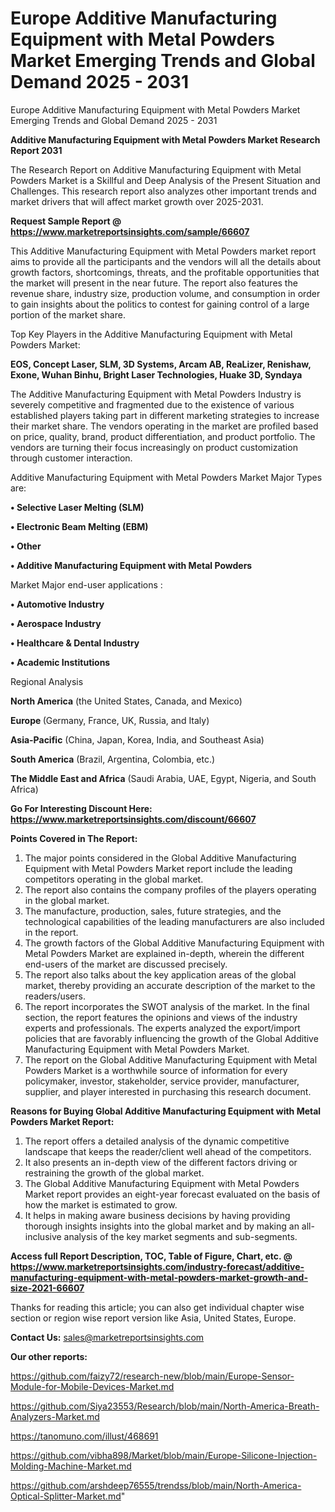 # Europe Additive Manufacturing Equipment with Metal Powders Market Emerging Trends and Global Demand 2025 - 2031
Europe Additive Manufacturing Equipment with Metal Powders Market Emerging Trends and Global Demand 2025 - 2031

<strong>Additive Manufacturing Equipment with Metal Powders Market Research Report 2031</strong>

The Research Report on Additive Manufacturing Equipment with Metal Powders Market is a Skillful and Deep Analysis of the Present Situation and Challenges. This research report also analyzes other important trends and market drivers that will affect market growth over 2025-2031.

<strong>Request Sample Report @ <a href=https://www.marketreportsinsights.com/sample/66607>https://www.marketreportsinsights.com/sample/66607</a></strong>

This Additive Manufacturing Equipment with Metal Powders market report aims to provide all the participants and the vendors will all the details about growth factors, shortcomings, threats, and the profitable opportunities that the market will present in the near future. The report also features the revenue share, industry size, production volume, and consumption in order to gain insights about the politics to contest for gaining control of a large portion of the market share.

Top Key Players in the Additive Manufacturing Equipment with Metal Powders Market:

<strong>EOS, Concept Laser, SLM, 3D Systems, Arcam AB, ReaLizer, Renishaw, Exone, Wuhan Binhu, Bright Laser Technologies, Huake 3D, Syndaya</strong>

The Additive Manufacturing Equipment with Metal Powders Industry is severely competitive and fragmented due to the existence of various established players taking part in different marketing strategies to increase their market share. The vendors operating in the market are profiled based on price, quality, brand, product differentiation, and product portfolio. The vendors are turning their focus increasingly on product customization through customer interaction.

Additive Manufacturing Equipment with Metal Powders Market Major Types are:

<strong>• Selective Laser Melting (SLM)

• Electronic Beam Melting (EBM)

• Other

• Additive Manufacturing Equipment with Metal Powders</strong>

Market Major end-user applications :

<strong>• Automotive Industry

• Aerospace Industry

• Healthcare & Dental Industry

• Academic Institutions</strong>

Regional Analysis

</u><strong><b>North America</b></strong> (the United States, Canada, and Mexico)

<strong><b>Europe </b></strong>(Germany, France, UK, Russia, and Italy)

<strong><b>Asia-Pacific</b></strong> (China, Japan, Korea, India, and Southeast Asia)

<strong><b>South America</b></strong> (Brazil, Argentina, Colombia, etc.)

<strong><b>The Middle East and Africa</b></strong> (Saudi Arabia, UAE, Egypt, Nigeria, and South Africa)

<strong>Go For Interesting Discount Here: <a href=https://www.marketreportsinsights.com/discount/66607>https://www.marketreportsinsights.com/discount/66607</a></strong>

<strong>Points Covered in The Report:</strong>
<ol>
  <li>The major points considered in the Global Additive Manufacturing Equipment with Metal Powders Market report include the leading competitors operating in the global market.</li>
  <li>The report also contains the company profiles of the players operating in the global market.</li>
  <li>The manufacture, production, sales, future strategies, and the technological capabilities of the leading manufacturers are also included in the report.</li>
  <li>The growth factors of the Global Additive Manufacturing Equipment with Metal Powders Market are explained in-depth, wherein the different end-users of the market are discussed precisely.</li>
  <li>The report also talks about the key application areas of the global market, thereby providing an accurate description of the market to the readers/users.</li>
  <li>The report incorporates the SWOT analysis of the market. In the final section, the report features the opinions and views of the industry experts and professionals. The experts analyzed the export/import policies that are favorably influencing the growth of the Global Additive Manufacturing Equipment with Metal Powders Market.</li>
  <li>The report on the Global Additive Manufacturing Equipment with Metal Powders Market is a worthwhile source of information for every policymaker, investor, stakeholder, service provider, manufacturer, supplier, and player interested in purchasing this research document.</li>
</ol>
<strong>Reasons for Buying Global Additive Manufacturing Equipment with Metal Powders Market Report:</strong>

<ol>
  <li>The report offers a detailed analysis of the dynamic competitive landscape that keeps the reader/client well ahead of the competitors.</li>
  <li>It also presents an in-depth view of the different factors driving or restraining the growth of the global market.</li>
  <li>The Global Additive Manufacturing Equipment with Metal Powders Market report provides an eight-year forecast evaluated on the basis of how the market is estimated to grow.</li>
  <li>It helps in making aware business decisions by having providing thorough insights insights into the global market and by making an all-inclusive analysis of the key market segments and sub-segments.</li>
</ol>
<strong>Access full Report Description, TOC, Table of Figure, Chart, etc. @ <a href=https://www.marketreportsinsights.com/industry-forecast/additive-manufacturing-equipment-with-metal-powders-market-growth-and-size-2021-66607>https://www.marketreportsinsights.com/industry-forecast/additive-manufacturing-equipment-with-metal-powders-market-growth-and-size-2021-66607</a></strong>


Thanks for reading this article; you can also get individual chapter wise section or region wise report version like Asia, United States, Europe.

<strong>Contact Us:</strong>
sales@marketreportsinsights.com

<strong>Our other reports:</strong>

<a href=https://github.com/faizy72/research-new/blob/main/Europe-Sensor-Module-for-Mobile-Devices-Market.md>https://github.com/faizy72/research-new/blob/main/Europe-Sensor-Module-for-Mobile-Devices-Market.md</a>

<a href=https://github.com/Siya23553/Research/blob/main/North-America-Breath-Analyzers-Market.md>https://github.com/Siya23553/Research/blob/main/North-America-Breath-Analyzers-Market.md</a>

<a href=https://tanomuno.com/illust/468691>https://tanomuno.com/illust/468691</a>

<a href=https://github.com/vibha898/Market/blob/main/Europe-Silicone-Injection-Molding-Machine-Market.md>https://github.com/vibha898/Market/blob/main/Europe-Silicone-Injection-Molding-Machine-Market.md</a>

<a href=https://github.com/arshdeep76555/trendss/blob/main/North-America-Optical-Splitter-Market.md>https://github.com/arshdeep76555/trendss/blob/main/North-America-Optical-Splitter-Market.md</a>"
